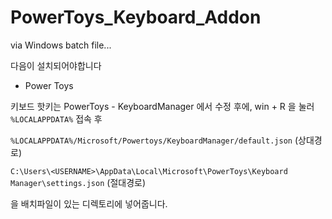 # PowerToys_Keyboard_Addon

via Windows batch file...

다음이 설치되어야합니다

- Power Toys

키보드 핫키는 PowerToys - KeyboardManager 에서 수정 후에, win + R 을 눌러 `%LOCALAPPDATA%` 접속 후

`%LOCALAPPDATA%/Microsoft/Powertoys/KeyboardManager/default.json` (상대경로)

`C:\Users\<USERNAME>\AppData\Local\Microsoft\PowerToys\Keyboard Manager\settings.json` (절대경로)

을 배치파일이 있는 디렉토리에 넣어줍니다.
